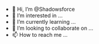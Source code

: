 - 👋 Hi, I’m @Shadowsforce
- 👀 I’m interested in ...
- 🌱 I’m currently learning ...
- 💞️ I’m looking to collaborate on ...
- 📫 How to reach me ...

<!---
Shadowsforce/Shadowsforce is a ✨ special ✨ repository because its `README.md` (this file) appears on your GitHub profile.
You can click the Preview link to take a look at your changes.
--->
